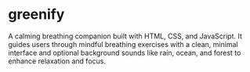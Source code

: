 # greenify
A calming breathing companion built with HTML, CSS, and JavaScript. It guides users through mindful breathing exercises with a clean, minimal interface and optional background sounds like rain, ocean, and forest to enhance relaxation and focus.

